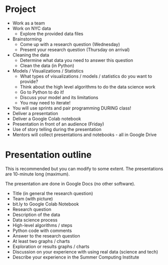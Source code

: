 # Project

*  Work as a team
*  Work on NYC data
    * Explore the provided data files
* Brainstorming
    * Come up with a research question (Wednesday)
    * Present your research question (Thursday on arrival)
* Cleaning the data
    * Determine what data you need to answer this question
    * Clean the data (in Python)
* Models / Visualizations / Statistics
    * What types of visualizations / models / statistics do you want to provide? 
    * Think about the high level algorithms to do the data science work
    * Go to Python to do it!
    * Discuss your model and its limitations
    * You may need to iterate! 
* You will use sprints and pair programming DURING class!
* Deliver a presentation
* Deliver a Google Colab notebook
* Presentation in front of an audience (Friday)
* Use of story telling during the presentation
* Mentors will collect presentations and notebooks - all in Google Drive

# Presentation outline

This is recommended but you can modify to some extent. The presentations are 10-minute long (maximum).

The presentation are done in Google Docs (no other software).

- Title (in general the research question)
- Team  (with picture)
- bit.ly to Google Colab Notebook
- Research question
- Description of the data 
- Data science process 
- High-level algorithms / steps
- Python code with comments
- Answer to the research question
- At least two graphs / charts
- Exploration or results graphs / charts
- Discussion on your experience with using real data (science and tech)
- Describe your experience in the Summer Computing Institute


